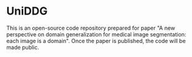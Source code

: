 # UniDDG
This is an open-source code repository prepared for paper "A new perspective on domain generalization for medical image segmentation: each image is a domain". Once the paper is published, the code will be made public.
